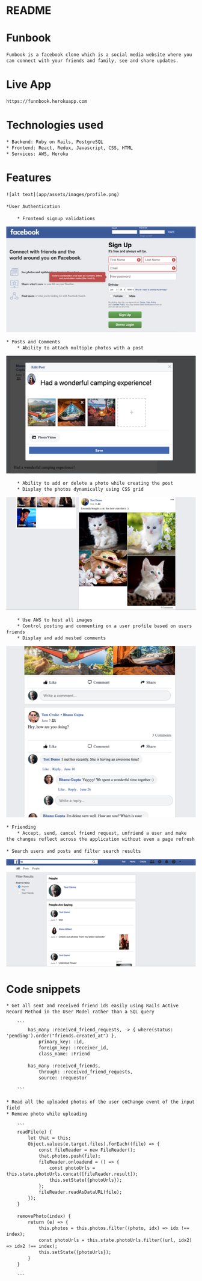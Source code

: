 # README

# Funbook

    Funbook is a facebook clone which is a social media website where you can connect with your friends and family, see and share updates.

# Live App

    https://funnbook.herokuapp.com

# Technologies used

    * Backend: Ruby on Rails, PostgreSQL
    * Frontend: React, Redux, Javascript, CSS, HTML
    * Services: AWS, Heroku

# Features

    ![alt text](app/assets/images/profile.png)

    *User Authentication

        * Frontend signup validations

![Signup](app/assets/images/signup.png)
    
    * Posts and Comments
        * Ability to attach multiple photos with a post

![Create/Edit Post](app/assets/images/create-post.png)

        * Ability to add or delete a photo while creating the post
        * Display the photos dynamically using CSS grid

![View Post](app/assets/images/post-view.png)

        * Use AWS to host all images
        * Control posting and commenting on a user profile based on users friends
        * Display and add nested comments 

![Nested Comments](app/assets/images/comment.png)

    * Friending 
        * Accept, send, cancel friend request, unfriend a user and make the changes reflect across the application without even a page refresh

    * Search users and posts and filter search results

![Search](app/assets/images/search.png)

# Code snippets

    * Get all sent and received friend ids easily using Rails Active Record Method in the User Model rather than a SQL query

        ```
            has_many :received_friend_requests, -> { where(status: 'pending').order("friends.created_at") },
                primary_key: :id, 
                foreign_key: :receiver_id,
                class_name: :Friend

            has_many :received_friends,
                through: :received_friend_requests,
                source: :requestor
            
        ```

    * Read all the uploaded photos of the user onChange event of the input field
    * Remove photo while uploading

        ```
        readFile(e) {
            let that = this;
            Object.values(e.target.files).forEach((file) => {
                const fileReader = new FileReader();
                that.photos.push(file);
                fileReader.onloadend = () => {
                    const photoUrls = this.state.photoUrls.concat([fileReader.result]);
                    this.setState({photoUrls});
                };
                fileReader.readAsDataURL(file);
            });
        }

        removePhoto(index) {
            return (e) => {
                this.photos = this.photos.filter((photo, idx) => idx !== index);
                const photoUrls = this.state.photoUrls.filter((url, idx2) => idx2 !== index);
                this.setState({photoUrls});
            }
        }

        ```


